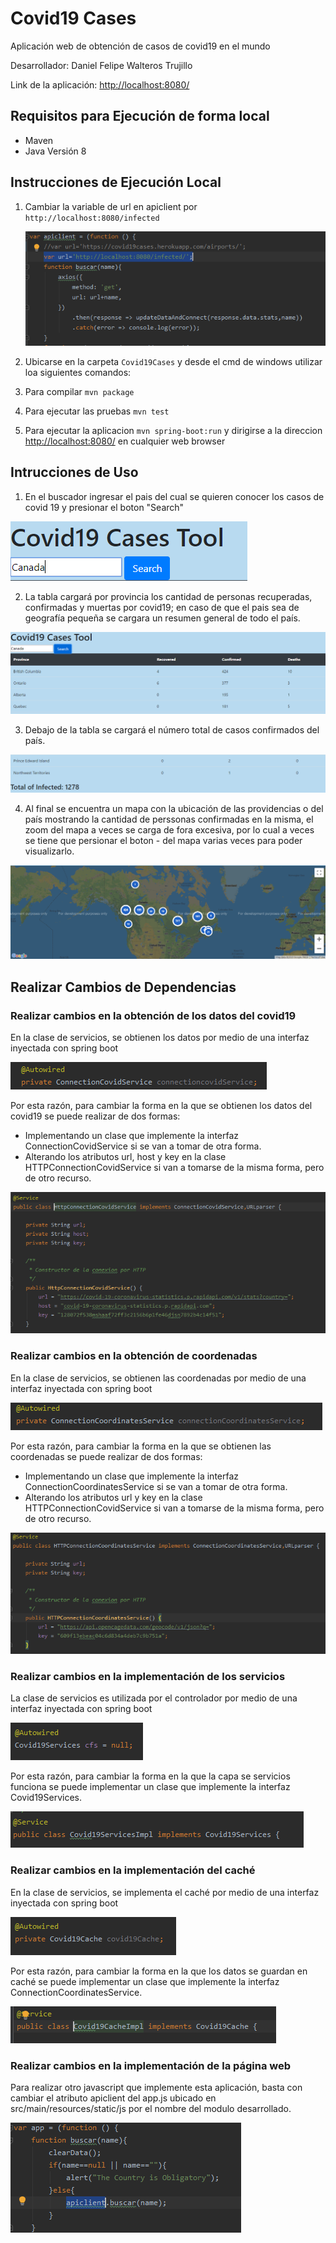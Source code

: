 # Covid19 Cases
Aplicación web de obtención de casos de covid19 en el mundo

Desarrollador: Daniel Felipe Walteros Trujillo

Link de la aplicación: [http://localhost:8080/](http://localhost:8080/)

## Requisitos para Ejecución de forma local

- Maven
- Java Versión 8

## Instrucciones de Ejecución Local

1) Cambiar la variable de url en apiclient por `http://localhost:8080/infected`

    ![](img/cambioURL.PNG)

2) Ubicarse en la carpeta `Covid19Cases` y desde el cmd de windows utilizar loa siguientes comandos:
 
3) Para compilar `mvn package`

4) Para ejecutar las pruebas `mvn test`

5) Para ejecutar la aplicacion `mvn spring-boot:run` y dirigirse a la direccion [http://localhost:8080/](http://localhost:8080/) en cualquier web browser

## Intrucciones de Uso

1) En el buscador ingresar el pais del cual se quieren conocer los casos de covid 19 y presionar el boton "Search"

![](img/busqueda.PNG)

2) La tabla cargará por provincia los cantidad de personas recuperadas, confirmadas y muertas por covid19; en caso de que el pais sea de geografía pequeña se cargara un resumen general de todo el país.

![](img/tabla.PNG)

3) Debajo de la tabla se cargará el número total de casos confirmados del país.

![](img/total.PNG)

4) Al final se encuentra un mapa con la ubicación de las providencias o del país mostrando la cantidad de perssonas confirmadas en la misma, el zoom del mapa a veces se carga de fora excesiva, por lo cual a veces se tiene que persionar el boton - del mapa varias veces para poder visualizarlo.

![](img/mapa.PNG)

## Realizar Cambios de Dependencias

### Realizar cambios en la obtención de los datos del covid19

En la clase de servicios, se obtienen los datos por medio de una interfaz inyectada con spring boot

![](img/autowiredDatos.PNG)

Por esta razón, para cambiar la forma en la que se obtienen los datos del covid19 se puede realizar de dos formas:

- Implementando un clase que implemente la interfaz ConnectionCovidService si se van a tomar de otra forma.
- Alterando los atributos url, host y key en la clase HTTPConnectionCovidService si van a tomarse de la misma forma, pero de otro recurso.

![](img/claseDatos.PNG)

### Realizar cambios en la obtención de coordenadas

En la clase de servicios, se obtienen las coordenadas por medio de una interfaz inyectada con spring boot

![](img/autowiredCoordenadas.PNG)

Por esta razón, para cambiar la forma en la que se obtienen las coordenadas se puede realizar de dos formas:

- Implementando un clase que implemente la interfaz ConnectionCoordinatesService si se van a tomar de otra forma.
- Alterando los atributos url y key en la clase HTTPConnectionCovidService si van a tomarse de la misma forma, pero de otro recurso.

![](img/claseCoordenadas.PNG)

### Realizar cambios en la implementación de los servicios

La clase de servicios es utilizada por el controlador por medio de una interfaz inyectada con spring boot

![](img/autowiredService.PNG)

Por esta razón, para cambiar la forma en la que la capa se servicios funciona se puede implementar un clase que implemente la interfaz Covid19Services.

![](img/claseService.PNG)

### Realizar cambios en la implementación del caché

En la clase de servicios, se implementa el caché por medio de una interfaz inyectada con spring boot

![](img/autowiredCache.PNG)

Por esta razón, para cambiar la forma en la que los datos se guardan en caché se puede implementar un clase que implemente la interfaz ConnectionCoordinatesService.

![](img/claseCache.PNG)

### Realizar cambios en la implementación de la página web

Para realizar otro javascript que implemente esta aplicación, basta con cambiar el atributo apiclient del app.js ubicado en src/main/resources/static/js por el nombre del modulo desarrollado.

![](img/appModule.PNG)
